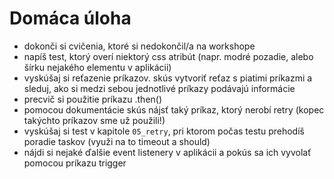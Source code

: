 # Domáca úloha
- dokonči si cvičenia, ktoré si nedokončil/a na workshope
- napíš test, ktorý overí niektorý css atribút (napr. modré pozadie, alebo šírku nejakého elementu v aplikácii)
- vyskúšaj si reťazenie príkazov. skús vytvoriť reťaz s piatimi príkazmi a sleduj, ako si medzi sebou jednotlivé príkazy podávajú informácie
- precvič si použitie príkazu .then()
- pomocou dokumentácie skús nájsť taký príkaz, ktorý nerobí retry (kopec takýchto príkazov sme už použili!)
- vyskúšaj si test v kapitole `05_retry`, pri ktorom počas testu prehodíš poradie taskov (využi na to timeout a should)
- nájdi si nejaké ďalšie event listenery v aplikácii a pokús sa ich vyvolať pomocou príkazu trigger